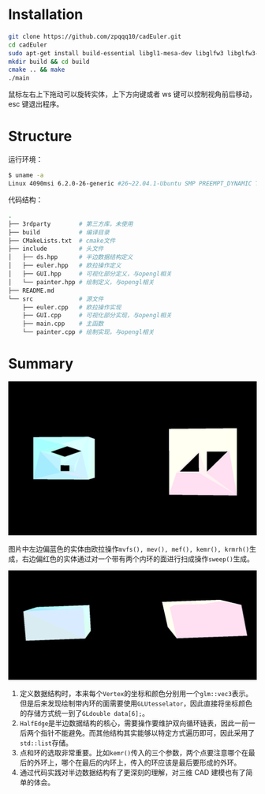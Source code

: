 # Installation

```bash
git clone https://github.com/zpqqq10/cadEuler.git
cd cadEuler
sudo apt-get install build-essential libgl1-mesa-dev libglfw3 libglfw3-dev libglew2.2 libglew-dev libglm-dev
mkdir build && cd build
cmake .. && make
./main
```

鼠标左右上下拖动可以旋转实体，上下方向键或者 ws 键可以控制视角前后移动，esc 键退出程序。

# Structure

运行环境：

```bash
$ uname -a
Linux 4090msi 6.2.0-26-generic #26~22.04.1-Ubuntu SMP PREEMPT_DYNAMIC Thu Jul 13 16:27:29 UTC 2 x86_64 x86_64 x86_64 GNU/Linux
```

代码结构：

```bash
.
├── 3rdparty        # 第三方库，未使用
├── build           # 编译目录
├── CMakeLists.txt  # cmake文件
├── include         # 头文件
│   ├── ds.hpp      # 半边数据结构定义
│   ├── euler.hpp   # 欧拉操作定义
│   ├── GUI.hpp     # 可视化部分定义，与opengl相关
│   └── painter.hpp # 绘制定义，与opengl相关
├── README.md
└── src             # 源文件
    ├── euler.cpp   # 欧拉操作实现
    ├── GUI.cpp     # 可视化部分实现，与opengl相关
    ├── main.cpp    # 主函数
    └── painter.cpp # 绘制实现，与opengl相关
```

# Summary

<img src=".assets/1.png" alt="1" style="zoom: 60%;" />

图片中左边偏蓝色的实体由欧拉操作`mvfs(), mev(), mef(), kemr(), krmrh()`生成，右边偏红色的实体通过对一个带有两个内环的面进行扫成操作`sweep()`生成。

<img src=".assets/2.png" alt="2" style="zoom: 60%;" />

1. 定义数据结构时，本来每个`Vertex`的坐标和颜色分别用一个`glm::vec3`表示。但是后来发现绘制带内环的面需要使用`GLUtesselator`，因此直接将坐标颜色的存储方式统一到了`GLdouble data[6];`。
2. `HalfEdge`是半边数据结构的核心，需要操作要维护双向循环链表，因此一前一后两个指针不能避免。而其他结构其实能够以特定方式遍历即可，因此采用了`std::list`存储。
3. 点和环的选取非常重要。比如`kemr()`传入的三个参数，两个点要注意哪个在最后的外环上，哪个在最后的内环上，传入的环应该是最后要形成的外环。
4. 通过代码实践对半边数据结构有了更深刻的理解，对三维 CAD 建模也有了简单的体会。
